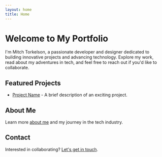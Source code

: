 ```yaml
---
layout: home
title: Home
---
```


# Welcome to My Portfolio

I'm Mitch Torkelson, a passionate developer and designer dedicated to building innovative projects and advancing technology. Explore my work, read about my adventures in tech, and feel free to reach out if you'd like to collaborate.

## Featured Projects

- [Project Name](/projects/project-name) - A brief description of an exciting project.

## About Me

Learn more [about me](/mitchtorkportfolio//about) and my journey in the tech industry.

## Contact

Interested in collaborating? [Let's get in touch](mailto:mitchtorkelson@gmail.com).
